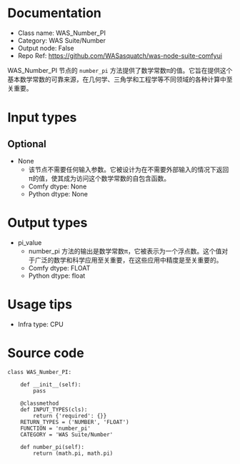 # Documentation
- Class name: WAS_Number_PI
- Category: WAS Suite/Number
- Output node: False
- Repo Ref: https://github.com/WASasquatch/was-node-suite-comfyui

WAS_Number_PI 节点的 `number_pi` 方法提供了数学常数π的值。它旨在提供这个基本数学常数的可靠来源，在几何学、三角学和工程学等不同领域的各种计算中至关重要。

# Input types
## Optional
- None
    - 该节点不需要任何输入参数。它被设计为在不需要外部输入的情况下返回π的值，使其成为访问这个数学常数的自包含函数。
    - Comfy dtype: None
    - Python dtype: None

# Output types
- pi_value
    - number_pi 方法的输出是数学常数π，它被表示为一个浮点数。这个值对于广泛的数学和科学应用至关重要，在这些应用中精度是至关重要的。
    - Comfy dtype: FLOAT
    - Python dtype: float

# Usage tips
- Infra type: CPU

# Source code
```
class WAS_Number_PI:

    def __init__(self):
        pass

    @classmethod
    def INPUT_TYPES(cls):
        return {'required': {}}
    RETURN_TYPES = ('NUMBER', 'FLOAT')
    FUNCTION = 'number_pi'
    CATEGORY = 'WAS Suite/Number'

    def number_pi(self):
        return (math.pi, math.pi)
```